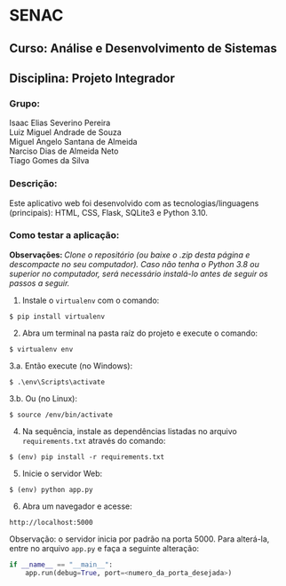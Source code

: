 # SENAC 

## Curso: Análise e Desenvolvimento de Sistemas 

## Disciplina: Projeto Integrador

### Grupo:
<p>Isaac Elias Severino Pereira
<br>Luiz Miguel Andrade de Souza
<br>Miguel Angelo Santana de Almeida
<br>Narciso Dias de Almeida Neto
<br>Tiago Gomes da Silva</p>

### Descrição:
<p>Este aplicativo web foi desenvolvido com as tecnologias/linguagens (principais): HTML, CSS, Flask, SQLite3 e Python 3.10.</p>

### Como testar a aplicação:

<strong>Observações: </strong><em>Clone o repositório (ou baixe o .zip desta página e descompacte no seu computador). Caso não tenha o Python 3.8 ou superior no computador, será necessário instalá-lo antes de seguir os passos a seguir.</em>

1. Instale o `virtualenv` com o comando:
```
$ pip install virtualenv
```

2. Abra um terminal na pasta raíz do projeto e execute o comando:
```
$ virtualenv env
```

3.a. Então execute (no Windows):
```
$ .\env\Scripts\activate
```

3.b. Ou (no Linux):
```
$ source /env/bin/activate
```

4. Na sequência, instale as dependências listadas no arquivo `requirements.txt` através do comando:
```
$ (env) pip install -r requirements.txt
```

5. Inicie o servidor Web:
```
$ (env) python app.py
```

6. Abra um navegador e acesse:
```
http://localhost:5000
```

Observação: o servidor inicia por padrão na porta 5000. Para alterá-la, entre no arquivo `app.py` e faça a seguinte alteração:

```python
if __name__ == "__main__":
    app.run(debug=True, port=<numero_da_porta_desejada>)
```

